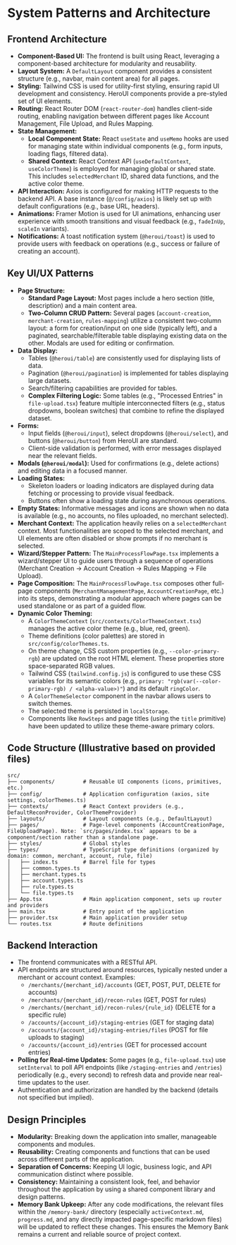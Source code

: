 # System Patterns and Architecture

## Frontend Architecture

- **Component-Based UI:** The frontend is built using React, leveraging a component-based architecture for modularity and reusability.
- **Layout System:** A `DefaultLayout` component provides a consistent structure (e.g., navbar, main content area) for all pages.
- **Styling:** Tailwind CSS is used for utility-first styling, ensuring rapid UI development and consistency. HeroUI components provide a pre-styled set of UI elements.
- **Routing:** React Router DOM (`react-router-dom`) handles client-side routing, enabling navigation between different pages like Account Management, File Upload, and Rules Mapping.
- **State Management:**
  - **Local Component State:** React `useState` and `useMemo` hooks are used for managing state within individual components (e.g., form inputs, loading flags, filtered data).
  - **Shared Context:** React Context API (`useDefaultContext`, `useColorTheme`) is employed for managing global or shared state. This includes `selectedMerchant` ID, shared data functions, and the active color theme.
- **API Interaction:** Axios is configured for making HTTP requests to the backend API. A base instance (`@/config/axios`) is likely set up with default configurations (e.g., base URL, headers).
- **Animations:** Framer Motion is used for UI animations, enhancing user experience with smooth transitions and visual feedback (e.g., `fadeInUp`, `scaleIn` variants).
- **Notifications:** A toast notification system (`@heroui/toast`) is used to provide users with feedback on operations (e.g., success or failure of creating an account).

## Key UI/UX Patterns

- **Page Structure:**
  - **Standard Page Layout:** Most pages include a hero section (title, description) and a main content area.
  - **Two-Column CRUD Pattern:** Several pages (`account-creation`, `merchant-creation`, `rules-mapping`) utilize a consistent two-column layout: a form for creation/input on one side (typically left), and a paginated, searchable/filterable table displaying existing data on the other. Modals are used for editing or confirmation.
- **Data Display:**
  - Tables (`@heroui/table`) are consistently used for displaying lists of data.
  - Pagination (`@heroui/pagination`) is implemented for tables displaying large datasets.
  - Search/filtering capabilities are provided for tables.
  - **Complex Filtering Logic:** Some tables (e.g., "Processed Entries" in `file-upload.tsx`) feature multiple interconnected filters (e.g., status dropdowns, boolean switches) that combine to refine the displayed dataset.
- **Forms:**
  - Input fields (`@heroui/input`), select dropdowns (`@heroui/select`), and buttons (`@heroui/button`) from HeroUI are standard.
  - Client-side validation is performed, with error messages displayed near the relevant fields.
- **Modals (`@heroui/modal`):** Used for confirmations (e.g., delete actions) and editing data in a focused manner.
- **Loading States:**
  - Skeleton loaders or loading indicators are displayed during data fetching or processing to provide visual feedback.
  - Buttons often show a loading state during asynchronous operations.
- **Empty States:** Informative messages and icons are shown when no data is available (e.g., no accounts, no files uploaded, no merchant selected).
- **Merchant Context:** The application heavily relies on a `selectedMerchant` context. Most functionalities are scoped to the selected merchant, and UI elements are often disabled or show prompts if no merchant is selected.
- **Wizard/Stepper Pattern:** The `MainProcessFlowPage.tsx` implements a wizard/stepper UI to guide users through a sequence of operations (Merchant Creation → Account Creation → Rules Mapping → File Upload).
- **Page Composition:** The `MainProcessFlowPage.tsx` composes other full-page components (`MerchantManagementPage`, `AccountCreationPage`, etc.) into its steps, demonstrating a modular approach where pages can be used standalone or as part of a guided flow.
- **Dynamic Color Theming:**
  - A `ColorThemeContext` (`src/contexts/ColorThemeContext.tsx`) manages the active color theme (e.g., blue, red, green).
  - Theme definitions (color palettes) are stored in `src/config/colorThemes.ts`.
  - On theme change, CSS custom properties (e.g., `--color-primary-rgb`) are updated on the root HTML element. These properties store space-separated RGB values.
  - Tailwind CSS (`tailwind.config.js`) is configured to use these CSS variables for its semantic colors (e.g., `primary: "rgb(var(--color-primary-rgb) / <alpha-value>)"`) and its default `ringColor`.
  - A `ColorThemeSelector` component in the navbar allows users to switch themes.
  - The selected theme is persisted in `localStorage`.
  - Components like `RowSteps` and page titles (using the `title` primitive) have been updated to utilize these theme-aware primary colors.

## Code Structure (Illustrative based on provided files)

```
src/
├── components/         # Reusable UI components (icons, primitives, etc.)
├── config/             # Application configuration (axios, site settings, colorThemes.ts)
├── contexts/           # React Context providers (e.g., DefaultReconProvider, ColorThemeProvider)
├── layouts/            # Layout components (e.g., DefaultLayout)
├── pages/              # Page-level components (AccountCreationPage, FileUploadPage). Note: `src/pages/index.tsx` appears to be a component/section rather than a standalone page.
├── styles/             # Global styles
├── types/              # TypeScript type definitions (organized by domain: common, merchant, account, rule, file)
│   ├── index.ts        # Barrel file for types
│   ├── common.types.ts
│   ├── merchant.types.ts
│   ├── account.types.ts
│   ├── rule.types.ts
│   └── file.types.ts
├── App.tsx             # Main application component, sets up router and providers
├── main.tsx            # Entry point of the application
├── provider.tsx        # Main application provider setup
└── routes.tsx          # Route definitions
```

## Backend Interaction

- The frontend communicates with a RESTful API.
- API endpoints are structured around resources, typically nested under a merchant or account context. Examples:
  - `/merchants/{merchant_id}/accounts` (GET, POST, PUT, DELETE for accounts)
  - `/merchants/{merchant_id}/recon-rules` (GET, POST for rules)
  - `/merchants/{merchant_id}/recon-rules/{rule_id}` (DELETE for a specific rule)
  - `/accounts/{account_id}/staging-entries` (GET for staging data)
  - `/accounts/{account_id}/staging-entries/files` (POST for file uploads to staging)
  - `/accounts/{account_id}/entries` (GET for processed account entries)
- **Polling for Real-time Updates:** Some pages (e.g., `file-upload.tsx`) use `setInterval` to poll API endpoints (like `/staging-entries` and `/entries`) periodically (e.g., every second) to refresh data and provide near real-time updates to the user.
- Authentication and authorization are handled by the backend (details not specified but implied).

## Design Principles

- **Modularity:** Breaking down the application into smaller, manageable components and modules.
- **Reusability:** Creating components and functions that can be used across different parts of the application.
- **Separation of Concerns:** Keeping UI logic, business logic, and API communication distinct where possible.
- **Consistency:** Maintaining a consistent look, feel, and behavior throughout the application by using a shared component library and design patterns.
- **Memory Bank Upkeep:** After any code modifications, the relevant files within the `/memory-bank/` directory (especially `activeContext.md`, `progress.md`, and any directly impacted page-specific markdown files) will be updated to reflect these changes. This ensures the Memory Bank remains a current and reliable source of project context.
